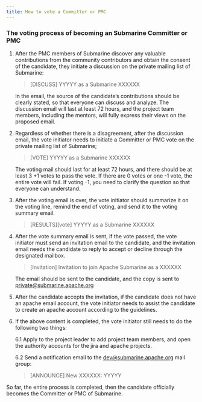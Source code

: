 ```yaml
---
title: How to vote a Committer or PMC
---
```


<!--
   Licensed to the Apache Software Foundation (ASF) under one or more
   contributor license agreements.  See the NOTICE file distributed with
   this work for additional information regarding copyright ownership.
   The ASF licenses this file to You under the Apache License, Version 2.0
   (the "License"); you may not use this file except in compliance with
   the License.  You may obtain a copy of the License at
   http://www.apache.org/licenses/LICENSE-2.0
   Unless required by applicable law or agreed to in writing, software
   distributed under the License is distributed on an "AS IS" BASIS,
   WITHOUT WARRANTIES OR CONDITIONS OF ANY KIND, either express or implied.
   See the License for the specific language governing permissions and
   limitations under the License.
-->

### The voting process of becoming an Submarine Committer or PMC

1. After the PMC members of Submarine discover any valuable contributions from the community contributors and obtain the consent of the candidate, they initiate a discussion on the private mailing list of Submarine:

   > [DISCUSS] YYYYY as a Submarine XXXXXX

   In the email, the source of the candidate’s contributions should be clearly stated, so that everyone can discuss and analyze. The discussion email will last at least 72 hours, and the project team members, including the mentors, will fully express their views on the proposed email.

2. Regardless of whether there is a disagreement, after the discussion email, the vote initiator needs to initiate a Committer or PMC vote on the private mailing list of Submarine;

   > [VOTE] YYYYY as a Submarine XXXXXX

   The voting mail should last for at least 72 hours, and there should be at least 3 +1 votes to pass the vote. If there are 0 votes or one -1 vote, the entire vote will fail. If voting -1, you need to clarify the question so that everyone can understand.

3. After the voting email is over, the vote initiator should summarize it on the voting line, remind the end of voting, and send it to the voting summary email.

   > [RESULTS][vote] YYYYY as a Submarine XXXXXX

4. After the vote summary email is sent, if the vote passed, the vote initiator must send an invitation email to the candidate, and the invitation email needs the candidate to reply to accept or decline through the designated mailbox.

   > [Invitation] Invitation to join Apache Submarine as a XXXXXX

   The email should be sent to the candidate, and the copy is sent to private@submarine.apache.org

5. After the candidate accepts the invitation, if the candidate does not have an apache email account, the vote initiator needs to assist the candidate to create an apache account according to the guidelines.

6. If the above content is completed, the vote initiator still needs to do the following two things:

   6.1 Apply to the project leader to add project team members, and open the authority accounts for the jira and apache projects.

   6.2 Send a notification email to the dev@submarine.apache.org mail group:

   > [ANNOUNCE] New XXXXXX: YYYYY

So far, the entire process is completed, then the candidate officially becomes the Committer or PMC of Submarine.
